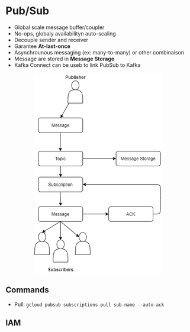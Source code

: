 # Pub/Sub

- Global scale message buffer/coupler
- No-ops, globaly availabilityn auto-scaling
- Decouple sender and receiver
- Garantee **At-last-once**
- Asynchrounous messaging (ex: many-to-many) or other combinaison
- Message are stored in **Message Storage**
- Kafka Connect can be useb to link PubSub to Kafka


<div style="text-align:center"><img src=/gcp/screenshots/pubsub/archi.png/></div>


## Commands

- Pull: ```gcloud pubsub subscriptions pull sub-name --auto-ack```

## IAM